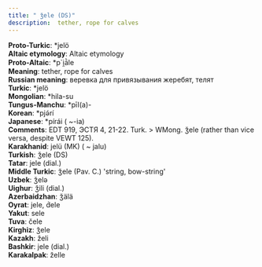 ```yaml
---
title: " ǯele (DS)"
description:  tether, rope for calves
---
```


<strong>Proto-Turkic</strong>:  *jelö<br>
<strong>Altaic etymology</strong>:  Altaic etymology<br>
<strong> Proto-Altaic</strong>:  *p`i̯ā̀le<br>
<strong>Meaning</strong>:  tether, rope for calves<br>
<strong>Russian meaning</strong>:  веревка для привязывания жеребят, телят<br>
<strong>Turkic</strong>:  *jelö<br>
<strong>Mongolian</strong>:  *hila-su<br>
<strong>Tungus-Manchu</strong>:  *pīl(a)-<br>
<strong>Korean</strong>:  *pjǝ́rí<br>
<strong>Japanese</strong>:  *pírái ( ~-ia)<br>
<strong>Comments</strong>:  EDT 919, ЭСТЯ 4, 21-22. Turk. > WMong. ǯele (rather than vice versa, despite VEWT 125).<br>
<strong>Karakhanid</strong>:  jelü (MK) ( ~ jalu)<br>
<strong>Turkish</strong>:  ǯele (DS)<br>
<strong>Tatar</strong>:  jele (dial.)<br>
<strong>Middle Turkic</strong>:  ǯele (Pav. C.) 'string, bow-string'<br>
<strong>Uzbek</strong>:  ǯelǝ<br>
<strong>Uighur</strong>:  ǯili (dial.)<br>
<strong>Azerbaidzhan</strong>:  ǯälä<br>
<strong>Oyrat</strong>:  jele, d́ele<br>
<strong>Yakut</strong>:  sele<br>
<strong>Tuva</strong>:  čele<br>
<strong>Kirghiz</strong>:  ǯele<br>
<strong>Kazakh</strong>:  želi<br>
<strong>Bashkir</strong>:  jele (dial.)<br>
<strong>Karakalpak</strong>:  želle<br>


